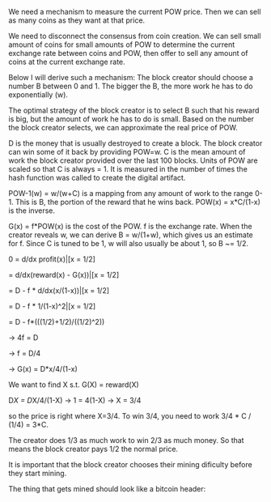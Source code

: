 We need a mechanism to measure the current POW price. Then we can sell as many coins as they want at that price.

We need to disconnect the consensus from coin creation. We can sell small amount of coins for small amounts of POW to determine the current exchange rate between coins and POW, then offer to sell any amount of coins at the current exchange rate. 


Below I will derive such a mechanism:
The block creator should choose a number B between 0 and 1. The bigger the B, the more work he has to do exponentially (w).

The optimal strategy of the block creator is to select B such that his reward is big, but the amount of work he has to do is small. Based on the number the block creator selects, we can approximate the real price of POW.

D is the money that is usually destroyed to create a block. The block creator can win some of it back by providing POW=w.
C is the mean amount of work the block creator provided over the last 100 blocks. Units of POW are scaled so that C is always = 1. It is measured in the number of times the hash function was called to create the digital artifact. 

POW-1(w) = w/(w+C) is a mapping from any amount of work to the range 0-1. This is B, the portion of the reward that he wins back.
POW(x) = x*C/(1-x) is the inverse.

G(x) = f*POW(x) is the cost of the POW. f is the exchange rate. 
When the creator reveals w, we can derive B = w/(1+w), which gives us an estimate for f.
Since C is tuned to be 1, w will also usually be about 1, so B ~= 1/2.

0 = d/dx profit(x)|[x = 1/2] 

  = d/dx(reward(x) - G(x))|[x = 1/2] 

  = D - f * d/dx(x/(1-x))|[x = 1/2]

  = D - f * 1/(1-x)^2|[x = 1/2]

  = D - f*(((1/2)+1/2)/((1/2)^2))

-> 4f = D

-> f = D/4

-> G(x) = D*x/4/(1-x)

We want to find X s.t. G(X) = reward(X)

D*X = D*X/4/(1-X) -> 1 = 4(1-X) -> X = 3/4

so the price is right where X=3/4. To win 3/4, you need to work 3/4 * C / (1/4) = 3*C.

The creator does 1/3 as much work to win 2/3 as much money. So that means the block creator pays 1/2 the normal price.

It is important that the block creator chooses their mining dificulty before they start mining.

The thing that gets mined should look like a bitcoin header:
